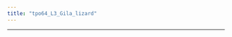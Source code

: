 ```yaml
---
title: "tpo64_L3_Gila_lizard"
---
```


<div class="markmap-container">
<div class="markmap">
<script type="text/template">


</script>
</div>
</div>

---
